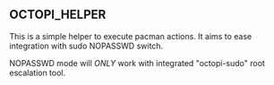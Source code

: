 ## OCTOPI_HELPER

This is a simple helper to execute pacman actions. It aims to ease integration with sudo NOPASSWD switch.

NOPASSWD mode will *ONLY* work with integrated "octopi-sudo" root escalation tool.
